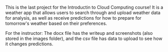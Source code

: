 This is the last project for the Introductin to Cloud Computing course! It is a weather app that allows users to search through and upload weather data for analysis, as well as receive predictions for how to prepare for tomorrow's weather based on their preferences.

For the instructor: The docx file has the writeup and screenshots (also stored in the images folder), and the csv file has data to upload to see how it changes predictions.

